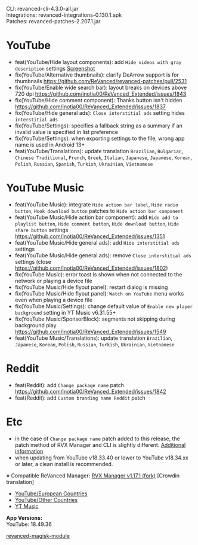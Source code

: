 CLI: revanced-cli-4.3.0-all.jar  
Integrations: revanced-integrations-0.130.1.apk  
Patches: revanced-patches-2.207.1.jar  

YouTube
==
- feat(YouTube/Hide layout components): add `Hide videos with gray description` settings [Screenshot](https://imgur.com/a/oSgZNTF)
- fix(YouTube/Alternative thumbnails): clarify DeArrow support is for thumbnails https://github.com/ReVanced/revanced-patches/pull/2531
- fix(YouTube/Enable wide search bar): layout breaks on devices above 720 dpi https://github.com/inotia00/ReVanced_Extended/issues/1843
- fix(YouTube/Hide comment component): Thanks button isn't hidden https://github.com/inotia00/ReVanced_Extended/issues/1837
- fix(YouTube/Hide general ads): `Close interstitial ads` setting hides `interstitial ads`
- fix(YouTube/Settings): specifies a fallback string as a summary if an invalid value is specified in list preference
- fix(YouTube/Settings): when exporting settings to the file, wrong app name is used in Android 13+
- feat(YouTube/Translations): update translation
`Brazilian`, `Bulgarian`, `Chinese Traditional`, `French`, `Greek`, `Italian`, `Japanese`, `Japanese`, `Korean`, `Polish`, `Russian`, `Spanish`, `Turkish`, `Ukrainian`, `Vietnamese`


YouTube Music
==
- feat(YouTube Music): integrate `Hide action bar label`, `Hide radio button`, `Hook download button` patches to `Hide action bar component`
- feat(YouTube Music/Hide action bar component): add `Hide add to playlist button`, `Hide comment button`, `Hide download button`, `Hide share button` settings https://github.com/inotia00/ReVanced_Extended/issues/1351
- feat(YouTube Music/Hide general ads): add `Hide interstitial ads` settings
- feat(YouTube Music/Hide general ads): remove `Close interstitial ads` settings (close https://github.com/inotia00/ReVanced_Extended/issues/1802)
- fix(YouTube Music): error toast is shown when not connected to the network or playing a device file
- fix(YouTube Music/Hide flyout panel): restart dialog is missing
- fix(YouTube Music/Hide flyout panel): `Watch on YouTube` menu works even when playing a device file
- fix(YouTube Music/Settings): change default value of `Enable new player background` setting in YT Music v6.31.55+
- fix(YouTube Music/SponsorBlock): segments not skipping during background play https://github.com/inotia00/ReVanced_Extended/issues/1549
- feat(YouTube Music/Translations): update translation
`Brazilian`, `Japanese`, `Korean`, `Polish`, `Russian`, `Turkish`, `Ukrainian`, `Vietnamese`


Reddit
==
- feat(Reddit): add `Change package name` patch https://github.com/inotia00/ReVanced_Extended/issues/1842
- feat(Reddit): add `Custom branding name Reddit` patch


Etc
==
- in the case of `Change package name` patch added to this release, the patch method of RVX Manager and CLI is slightly different. [Additional information](https://github.com/inotia00/ReVanced_Extended/issues/1842#issuecomment-1868299915)
- when updating from YouTube v18.33.40 or lower to YouTube v18.34.xx or later, a clean install is recommended.

※ Compatible ReVanced Manager: [RVX Manager v1.17.1 (fork)](https://github.com/inotia00/revanced-manager/releases/tag/v1.17.1)
[Crowdin translation]
- [YouTube/European Countries](https://crowdin.com/project/revancedextendedeu)
- [YouTube/Other Countries](https://crowdin.com/project/revancedextended)
- [YT Music](https://crowdin.com/project/revancedmusicextended)

  
**App Versions:**  
YouTube: 18.49.36  

[revanced-magisk-module](https://github.com/j-hc/revanced-magisk-module)  
